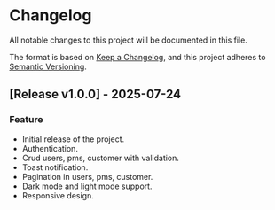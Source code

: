 # Changelog

All notable changes to this project will be documented in this file.

The format is based on [Keep a Changelog](https://keepachangelog.com/en/1.0.0/),
and this project adheres to [Semantic Versioning](https://semver.org/spec/v2.0.0.html).

## [Release v1.0.0] - 2025-07-24

### Feature

-   Initial release of the project.
-   Authentication.
-   Crud users, pms, customer with validation.
-   Toast notification.
-   Pagination in users, pms, customer.
-   Dark mode and light mode support.
-   Responsive design.
